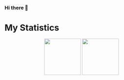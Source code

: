 ### Hi there 👋


# My Statistics
<div align='center'>
   <img height="120em" src="https://github-readme-stats.vercel.app/api/top-langs/?username=mmiiranda&layout=compact&langs_count=7&theme=dracula"/>
    <img height="120em" src="https://github-readme-stats.vercel.app/api?username=mmiiranda&show_icons=true&theme=dracula&include_all_commits=true&count_private=true"/>
</div>
<!--
**mmiiranda/mmiiranda** is a ✨ _special_ ✨ repository because its `README.md` (this file) appears on your GitHub profile.

Here are some ideas to get you started:

- 🔭 I’m currently working on ...
- 🌱 I’m currently learning ...
- 👯 I’m looking to collaborate on ...
- 🤔 I’m looking for help with ...
- 💬 Ask me about ...
- 📫 How to reach me: ...
- 😄 Pronouns: ...
- ⚡ Fun fact: ...
-->
